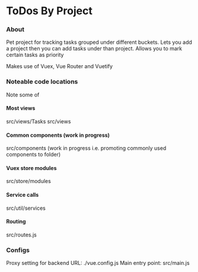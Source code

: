 # ToDos By Project

### About
Pet project for tracking tasks grouped under different buckets.
Lets you add a project then you can add tasks under than project.
Allows you to mark certain tasks as priority

Makes use of Vuex, Vue Router and Vuetify

### Noteable code locations
Note some of 

#### Most views
src/views/Tasks
src/views

#### Common components (work in progress)
src/components
(work in progress i.e. promoting commonly used components to folder)

#### Vuex store modules
src/store/modules

#### Service calls
src/util/services

#### Routing
src/routes.js

### Configs
Proxy setting for backend URL: ./vue.config.js
Main entry point: src/main.js
